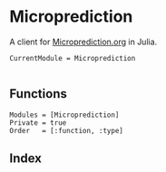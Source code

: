 # Microprediction

A client for [Microprediction.org](https://microprediction.org) in Julia.

```@meta
CurrentModule = Microprediction
```

```@contents

```

## Functions

```@autodocs
Modules = [Microprediction]
Private = true
Order   = [:function, :type]
```

## Index

```@index

```
